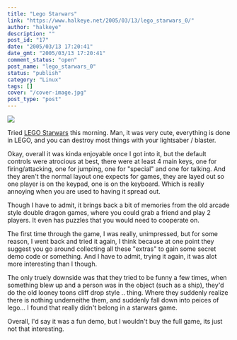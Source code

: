 ```yaml
---
title: "Lego Starwars"
link: "https://www.halkeye.net/2005/03/13/lego_starwars_0/"
author: "halkeye"
description: ""
post_id: "17"
date: "2005/03/13 17:20:41"
date_gmt: "2005/03/13 17:20:41"
comment_status: "open"
post_name: "lego_starwars_0"
status: "publish"
category: "Linux"
tags: []
cover: "/cover-image.jpg"
post_type: "post"
---
```


![](http://pics.halkeye.net/pic/00673e1e/t644b)

Tried [LEGO Starwars](http://www.3dgamers.com/games/legostarwars/) this morning. Man, it was very cute, everything is done in LEGO, and you can destroy most things with your lightsaber / blaster.

Okay, overall it was kinda enjoyable once I got into it, but the default controls were atrocious at best, there were at least 4 main keys, one for firing/attacking, one for jumping, one for "special" and one for talking. And they aren't the normal layout one expects for games, they are layed out so one player is on the keypad, one is on the keyboard. Which is really annoying when you are used to having it spread out.

Though I have to admit, it brings back a bit of memories from the old arcade style double dragon games, where you could grab a friend and play 2 players. It even has puzzles that you would need to cooperate on.

The first time through the game, I was really, unimpressed, but for some reason, I went back and tried it again, I think because at one point they suggest you go around collecting all these "extras" to gain some secret demo code or something. And I have to admit, trying it again, it was alot more interesting than I though.

The only truely downside was that they tried to be funny a few times, when something blew up and a person was in the object (such as a ship), they'd do the old looney toons cliff drop style .. thing. Where they suddenly realize there is nothing underneithe them, and suddenly fall down into peices of lego... I found that really didn't belong in a starwars game.

Overall, I'd say it was a fun demo, but I wouldn't buy the full game, its just not that interesting.